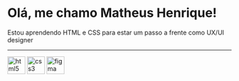 # Olá, me chamo Matheus Henrique!

<p> Estou aprendendo HTML e CSS para estar um passo a frente como UX/UI designer</p> 

<hr>

<div style="display: inline_block">
<a target="blank" href="https://www.w3schools.com/html/"> <img src="https://cdn-icons-png.flaticon.com/512/5968/5968267.png" alt="html5" width="40" height="40" /></a>
<img src="https://cdn-icons-png.flaticon.com/512/5968/5968242.png" alt="css3" width="40" height="40" />
<img src="https://cdn-icons-png.flaticon.com/512/5968/5968705.png" alt="figma" width="40" height="40" />
<div>


